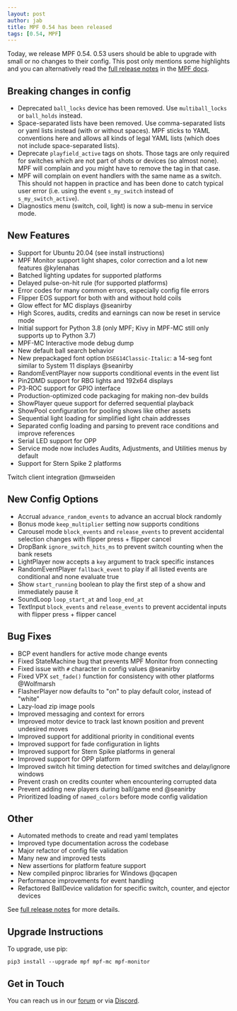 ```yaml
---
layout: post
author: jab
title: MPF 0.54 has been released
tags: [0.54, MPF]
---
```

Today, we release MPF 0.54.
0.53 users should be able to upgrade with small or no changes to their config.
This post only mentions some highlights and you can alternatively read the
[full release notes](http://docs.missionpinball.org/en/dev/versions/release_notes.html)
in the [MPF docs](http://docs.missionpinball.org).

Breaking changes in config
--------------------------

- Deprecated ``ball_locks`` device has been removed.
  Use ``multiball_locks`` or ``ball_holds`` instead.
- Space-separated lists have been removed.
  Use comma-separated lists or yaml lists instead (with or without spaces).
  MPF sticks to YAML conventions here and allows all kinds of legal YAML lists (which does not include space-separated lists).
- Deprecate ``playfield_active`` tags on shots.
  Those tags are only required for switches which are not part of shots or devices (so almost none).
  MPF will complain and you might have to remove the tag in that case.
- MPF will complain on event handlers with the same name as a switch.
  This should not happen in practice and has been done to catch typical user error
  (i.e. using the event ``s_my_switch`` instead of ``s_my_switch_active``).
- Diagnostics menu (switch, coil, light) is now a sub-menu in service mode.

New Features
------------

- Support for Ubuntu 20.04 (see install instructions)
- MPF Monitor support light shapes, color correction and a lot new features @kylenahas
- Batched lighting updates for supported platforms
- Delayed pulse-on-hit rule (for supported platforms)
- Error codes for many common errors, especially config file errors
- Flipper EOS support for both with and without hold coils
- Glow effect for MC displays @seanirby
- High Scores, audits, credits and earnings can now be reset in service mode
- Initial support for Python 3.8 (only MPF; Kivy in MPF-MC still only supports up to Python 3.7)
- MPF-MC Interactive mode debug dump
- New default ball search behavior
- New prepackaged font option ``DSEG14Classic-Italic``: a 14-seg font similar to System 11 displays @seanirby
- RandomEventPlayer now supports conditional events in the event list
- Pin2DMD support for RBG lights and 192x64 displays
- P3-ROC support for GPIO interface
- Production-optimized code packaging for making non-dev builds
- ShowPlayer queue support for deferred sequential playback
- ShowPool configuration for pooling shows like other assets
- Sequential light loading for simplified light chain addresses
- Separated config loading and parsing to prevent race conditions and improve references
- Serial LED support for OPP
- Service mode now includes Audits, Adjustments, and Utilities menus by default
- Support for Stern Spike 2 platforms

Twitch client integration @mwseiden

New Config Options
------------------
- Accrual `advance_random_events` to advance an accrual block randomly
- Bonus mode `keep_multiplier` setting now supports conditions
- Carousel mode `block_events` and `release_events` to prevent accidental selection changes with flipper press + flipper cancel
- DropBank `ignore_switch_hits_ms` to prevent switch counting when the bank resets
- LightPlayer now accepts a `key` argument to track specific instances
- RandomEventPlayer `fallback_event` to play if all listed events are conditional and none evaluate true
- Show `start_running` boolean to play the first step of a show and immediately pause it
- SoundLoop `loop_start_at` and `loop_end_at`
- TextInput `block_events` and `release_events` to prevent accidental inputs with flipper press + flipper cancel

Bug Fixes
---------

- BCP event handlers for active mode change events 
- Fixed StateMachine bug that prevents MPF Monitor from connecting 
- Fixed issue with `#` character in config values @seanirby 
- Fixed VPX `set_fade()` function for consistency with other platforms @Wolfmarsh 
- FlasherPlayer now defaults to "on" to play default color, instead of "white"
- Lazy-load zip image pools
- Improved messaging and context for errors
- Improved motor device to track last known position and prevent undesired moves
- Improved support for additional priority in conditional events
- Improved support for fade configuration in lights
- Improved support for Stern Spike platforms in general
- Improved support for OPP platform
- Improved switch hit timing detection for timed switches and delay/ignore windows
- Prevent crash on credits counter when encountering corrupted data
- Prevent adding new players during ball/game end @seanirby 
- Prioritized loading of `named_colors` before mode config validation

Other
-----

* Automated methods to create and read yaml templates
* Improved type documentation across the codebase
* Major refactor of config file validation
* Many new and improved tests
* New assertions for platform feature support
* New compiled pinproc libraries for Windows @qcapen 
* Performance improvements for event handling
* Refactored BallDevice validation for specific switch, counter, and ejector devices

See [full release notes](http://docs.missionpinball.org/en/dev/versions/release_notes.html)
for more details.

Upgrade Instructions
--------------------

To upgrade, use pip:

~~~~
pip3 install --upgrade mpf mpf-mc mpf-monitor
~~~~

Get in Touch
------------

You can reach us in our [forum](https://groups.google.com/forum/#!forum/mpf-users)
or via [Discord](https://discord.gg/zaFm5m3).
